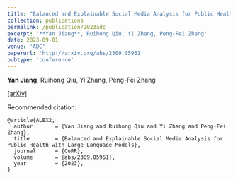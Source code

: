 ```yaml
---
title: "Balanced and Explainable Social Media Analysis for Public Health with Large Language Models"
collection: publications
permalink: /publication/2023adc
excerpt: '**Yan Jiang**, Ruihong Qiu, Yi Zhang, Peng-Fei Zhang'
date: 2023-09-01
venue: 'ADC'
paperurl: 'http://arxiv.org/abs/2309.05951'
pubtype: 'conference'
---
```

**Yan Jiang**, Ruihong Qiu, Yi Zhang, Peng-Fei Zhang

[\[arXiv\]](https://arxiv.org/abs/2309.05951)

Recommended citation: 
```
@article{ALEX2,
  author       = {Yan Jiang and Ruihong Qiu and Yi Zhang and Peng-Fei Zhang},
  title        = {Balanced and Explainable Social Media Analysis for Public Health with Large Language Models},
  journal      = {CoRR},
  volume       = {abs/2309.05951},
  year         = {2023},
}
```
